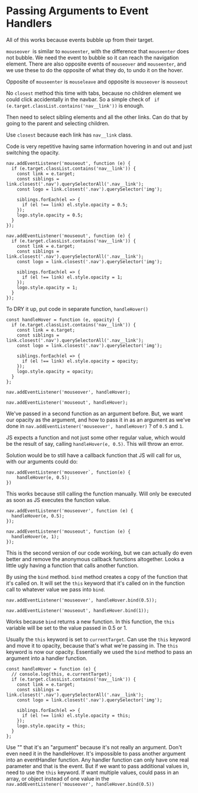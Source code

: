 # Passing Arguments to Event Handlers

All of this works because events bubble up from their target.

`mouseover `is similar to `mouseenter`, with the difference that `mouseenter` does not bubble. We need the event to bubble so it can reach the navigation element. There are also opposite events of `mouseover` and `mouseenter`, and we use these to do the opposite of what they do, to undo it on the hover.

Opposite of `mouseenter` is `mouseleave` and opposite is `mouseover` is `mouseout`

No `closest` method this time with tabs, because no children element we could click accidentally in the navbar. So a simple check of ` if (e.target.classList.contains('nav__link'))` is enough.

Then need to select sibling elements and all the other links. Can do that by going to the parent and selecting children.

Use `closest` because each link has `nav__link` class.

Code is very repetitive having same information hovering in and out and just switching the opacity.

```
nav.addEventListener('mouseout', function (e) {
  if (e.target.classList.contains('nav__link')) {
    const link = e.target;
    const siblings = link.closest('.nav').querySelectorAll('.nav__link');
    const logo = link.closest('.nav').querySelector('img');

    siblings.forEach(el => {
      if (el !== link) el.style.opacity = 0.5;
    });
    logo.style.opacity = 0.5;
  }
});

nav.addEventListener('mouseout', function (e) {
  if (e.target.classList.contains('nav__link')) {
    const link = e.target;
    const siblings = link.closest('.nav').querySelectorAll('.nav__link');
    const logo = link.closest('.nav').querySelector('img');

    siblings.forEach(el => {
      if (el !== link) el.style.opacity = 1;
    });
    logo.style.opacity = 1;
  }
});
```

To DRY it up, put code in separate function, `handleHover()`

```
const handleHover = function (e, opacity) {
  if (e.target.classList.contains('nav__link')) {
    const link = e.target;
    const siblings = link.closest('.nav').querySelectorAll('.nav__link');
    const logo = link.closest('.nav').querySelector('img');

    siblings.forEach(el => {
      if (el !== link) el.style.opacity = opacity;
    });
    logo.style.opacity = opacity;
  }
};

nav.addEventListener('mouseover', handleHover);

nav.addEventListener('mouseout', handleHover);
```

We've passed in a second function as an argument before. But, we want our opacity as the argument, and how to pass it in as an argument as we've done in `nav.addEventListener('mouseover', handleHover)` ? of `0.5` and `1`.

JS expects a function and not just some other regular value, which would be the result of say, calling `handleHover(e, 0.5)`. This will throw an error.

Solution would be to still have a callback function that JS will call for us, with our arguments could do:

```
nav.addEventListener('mouseover`, function(e) {
    handleHover(e, 0.5);
})
```

This works because still calling the function manually. Will only be executed as soon as JS executes the function value.

```
nav.addEventListener('mouseover', function (e) {
  handleHover(e, 0.5);
});

nav.addEventListener('mouseout', function (e) {
  handleHover(e, 1);
});
```

This is the second version of our code working, but we can actually do even better and remove the anonymous callback functions altogether. Looks a little ugly having a function that calls another function.

By using the `bind` method. `bind` method creates a copy of the function that it's called on. It will set the `this` keyword that it's called on in the function call to whatever value we pass into `bind`.

```
nav.addEventListener('mouseover', handleHover.bind(0.5));

nav.addEventListener('mouseout', handleHover.bind(1));
```

Works because `bind` returns a new function. In this function, the `this` variable will be set to the value passed in 0.5 or 1.

Usually the `this` keyword is set to `currentTarget`. Can use the `this` keyword and move it to opacity, because that's what we're passing in. The `this` keyword is now our opacity. Essentially we used the `bind` method to pass an argument into a handler function.

```
const handleHover = function (e) {
  // console.log(this, e.currentTarget);
  if (e.target.classList.contains('nav__link')) {
    const link = e.target;
    const siblings = link.closest('.nav').querySelectorAll('.nav__link');
    const logo = link.closest('.nav').querySelector('img');

    siblings.forEach(el => {
      if (el !== link) el.style.opacity = this;
    });
    logo.style.opacity = this;
  }
};
```

Use "" that it's an "argument" because it's not really an argument. Don't even need it in the handleHover. It's impossible to pass another argument into an eventHandler function. Any handler function can only have one real parameter and that is the event. But if we want to pass additional values in, need to use the `this` keyword. If want multiple values, could pass in an array, or object instead of one value in the `nav.addEventListener('mouseover', handleHover.bind(0.5))`
